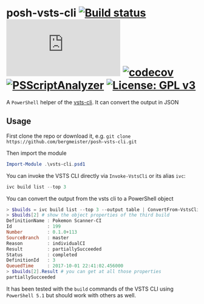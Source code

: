# posh-vsts-cli [![Build status](https://ci.appveyor.com/api/projects/status/29qq8ghr1mhlkaeh?svg=true)](https://ci.appveyor.com/project/bergmeister/posh-vsts-cli) [![AppVeyor tests](http://flauschig.ch/batch.php?type=tests&account=bergmeister&slug=posh-vsts-cli)](https://ci.appveyor.com/project/bergmeister/posh-vsts-cli/build/tests) [![codecov](https://codecov.io/gh/bergmeister/posh-vsts-cli/branch/master/graph/badge.svg)](https://codecov.io/gh/bergmeister/posh-vsts-cli) [![PSScriptAnalyzer](https://img.shields.io/badge/Linter-PSScriptAnalyzer-blue.svg)](http://google.com) [![License: GPL v3](https://img.shields.io/badge/License-GPL%20v3-blue.svg)](https://www.gnu.org/licenses/gpl-3.0)

A `PowerShell` helper of the [vsts-cli](https://github.com/Microsoft/vsts-cli).
It can convert the output in JSON

## Usage

First clone the repo or download it, e.g. `git clone https://github.com/bergmeister/posh-vsts-cli.git`

Then import the module

```powershell
Import-Module .\vsts-cli.psd1 
```

You can invoke the VSTS CLI directly via `Invoke-VstsCli` or its alias `ivc`:

````powershell
ivc build list --top 3
````

You can convert the output from the vsts cli to a PowerShell object

````powershell
> $builds = ivc build list --top 3 --output table | ConvertFrom-VstsCli -FromTable # you could also use the vsts cli directly
> $builds[2] # show the object properties of the third build
DefinitionName : Pokemon Scanner-CI
Id             : 199
Number         : 0.1.0+113
SourceBranch   : master
Reason         : individualCI
Result         : partiallySucceeded
Status         : completed
DefinitionId   : 3
QueuedTime     : 2017-10-01 22:41:02.456000
> $builds[2].Result # you can get at all those properties
partiallySucceeded
````

It has been tested with the `build` commands of the VSTS CLI using `PowerShell 5.1` but should work with others as well.